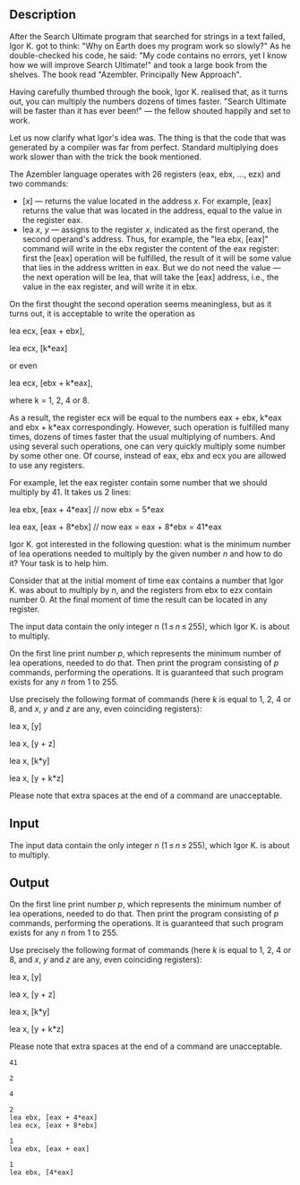 ## Description

<div><p>After the Search Ultimate program that searched for strings in a text failed, Igor K. got to think: "Why on Earth does my program work so slowly?" As he double-checked his code, he said: "My code contains no errors, yet I know how we will improve Search Ultimate!" and took a large book from the shelves. The book read "Azembler. Principally New Approach".</p><p>Having carefully thumbed through the book, Igor K. realised that, as it turns out, you can multiply the numbers dozens of times faster. "Search Ultimate will be faster than it has ever been!" — the fellow shouted happily and set to work.</p><p>Let us now clarify what Igor's idea was. The thing is that the code that was generated by a compiler was far from perfect. Standard multiplying does work slower than with the trick the book mentioned.</p><p>The Azembler language operates with 26 registers (eax, ebx, ..., ezx) and two commands: </p><ul> <li> [<span class="tex-span"><i>x</i></span>] — returns the value located in the address <span class="tex-span"><i>x</i></span>. For example, [eax] returns the value that was located in the address, equal to the value in the register eax. </li><li> lea <span class="tex-span"><i>x</i></span>, <span class="tex-span"><i>y</i></span> — assigns to the register <span class="tex-span"><i>x</i></span>, indicated as the first operand, the second operand's address. Thus, for example, the "lea ebx, [eax]" command will write in the ebx register the content of the eax register: first the [eax] operation will be fulfilled, the result of it will be some value that lies in the address written in eax. But we do not need the value — the next operation will be lea, that will take the [eax] address, i.e., the value in the eax register, and will write it in ebx. </li></ul><p>On the first thought the second operation seems meaningless, but as it turns out, it is acceptable to write the operation as </p><p>lea ecx, [eax + ebx],</p><p>lea ecx, [k*eax]</p><p>or even</p><p>lea ecx, [ebx + k*eax],</p><p>where k = 1, 2, 4 or 8.</p><p>As a result, the register ecx will be equal to the numbers eax + ebx, k*eax and ebx + k*eax correspondingly. However, such operation is fulfilled many times, dozens of times faster that the usual multiplying of numbers. And using several such operations, one can very quickly multiply some number by some other one. Of course, instead of eax, ebx and ecx you are allowed to use any registers.</p><p>For example, let the eax register contain some number that we should multiply by 41. It takes us 2 lines:</p><p>lea ebx, [eax + 4*eax] // now ebx = 5*eax</p><p>lea eax, [eax + 8*ebx] // now eax = eax + 8*ebx = 41*eax</p><p>Igor K. got interested in the following question: what is the minimum number of lea operations needed to multiply by the given number <span class="tex-span"><i>n</i></span> and how to do it? Your task is to help him.</p><p>Consider that at the initial moment of time eax contains a number that Igor K. was about to multiply by <span class="tex-span"><i>n</i></span>, and the registers from ebx to ezx contain number 0. At the final moment of time the result can be located in any register.</p></div><div class="input-specification"><p>The input data contain the only integer <span class="tex-span"><i>n</i></span> (<span class="tex-span">1 ≤ <i>n</i> ≤ 255</span>), which Igor K. is about to multiply.</p></div><div class="output-specification"><p>On the first line print number <span class="tex-span"><i>p</i></span>, which represents the minimum number of lea operations, needed to do that. Then print the program consisting of <span class="tex-span"><i>p</i></span> commands, performing the operations. It is guaranteed that such program exists for any <span class="tex-span"><i>n</i></span> from 1 to 255.</p><p>Use precisely the following format of commands (here <span class="tex-span"><i>k</i></span> is equal to 1, 2, 4 or 8, and <span class="tex-span"><i>x</i></span>, <span class="tex-span"><i>y</i></span> and <span class="tex-span"><i>z</i></span> are any, even coinciding registers):</p><p>lea x, [y]</p><p>lea x, [y + z]</p><p>lea x, [k*y]</p><p>lea x, [y + k*z]</p><p>Please note that <span class="tex-font-style-bf">extra spaces at the end of a command are unacceptable</span>.</p></div>

## Input

<p>The input data contain the only integer <span class="tex-span"><i>n</i></span> (<span class="tex-span">1 ≤ <i>n</i> ≤ 255</span>), which Igor K. is about to multiply.</p>

## Output

<p>On the first line print number <span class="tex-span"><i>p</i></span>, which represents the minimum number of lea operations, needed to do that. Then print the program consisting of <span class="tex-span"><i>p</i></span> commands, performing the operations. It is guaranteed that such program exists for any <span class="tex-span"><i>n</i></span> from 1 to 255.</p><p>Use precisely the following format of commands (here <span class="tex-span"><i>k</i></span> is equal to 1, 2, 4 or 8, and <span class="tex-span"><i>x</i></span>, <span class="tex-span"><i>y</i></span> and <span class="tex-span"><i>z</i></span> are any, even coinciding registers):</p><p>lea x, [y]</p><p>lea x, [y + z]</p><p>lea x, [k*y]</p><p>lea x, [y + k*z]</p><p>Please note that <span class="tex-font-style-bf">extra spaces at the end of a command are unacceptable</span>.</p>





```input1
41

```




```input2
2

```




```input3
4

```




```output1
2
lea ebx, [eax + 4*eax]
lea ecx, [eax + 8*ebx]

```




```output2
1
lea ebx, [eax + eax]

```




```output3
1
lea ebx, [4*eax]

```


